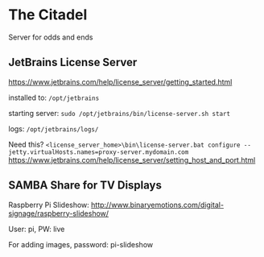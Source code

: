 # The Citadel
Server for odds and ends

## JetBrains License Server
https://www.jetbrains.com/help/license_server/getting_started.html

installed to: `/opt/jetbrains`

starting server: `sudo /opt/jetbrains/bin/license-server.sh start`

logs: `/opt/jetbrains/logs/`

Need this?
`<license_server_home>\bin\license-server.bat configure --jetty.virtualHosts.names=proxy-server.mydomain.com`
https://www.jetbrains.com/help/license_server/setting_host_and_port.html

## SAMBA Share for TV Displays
Raspberry Pi Slideshow: 
http://www.binaryemotions.com/digital-signage/raspberry-slideshow/

User: pi, PW: live

For adding images, password: pi-slideshow



